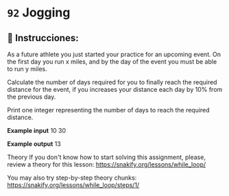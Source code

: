  # `92` Jogging

## 📝 Instrucciones:

As a future athlete you just started your practice for an upcoming event. On the first day you run x miles, and by the day of the event you must be able to run y miles.

Calculate the number of days required for you to finally reach the required distance for the event, if you increases your distance each day by 10% from the previous day.

Print one integer representing the number of days to reach the required distance.

**Example input**
10
30

**Example output**
13

Theory
If you don't know how to start solving this assignment, please, review a theory for this lesson:
https://snakify.org/lessons/while_loop/  

You may also try step-by-step theory chunks:
https://snakify.org/lessons/while_loop/steps/1/